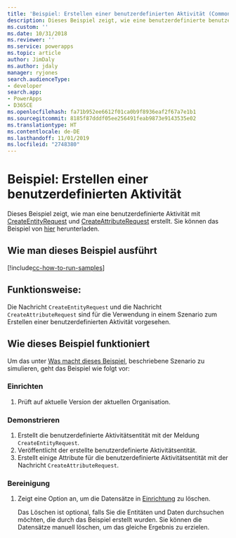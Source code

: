 ```yaml
---
title: 'Beispiel: Erstellen einer benutzerdefinierten Aktivität (Common Data Service) | Microsoft-Dokumentation'
description: Dieses Beispiel zeigt, wie eine benutzerdefinierte benutzerdefinierten Aktivität erstellet wird.
ms.custom: ''
ms.date: 10/31/2018
ms.reviewer: ''
ms.service: powerapps
ms.topic: article
author: JimDaly
ms.author: jdaly
manager: ryjones
search.audienceType:
- developer
search.app:
- PowerApps
- D365CE
ms.openlocfilehash: fa71b952ee6612f01ca0b9f8936eaf2f67a7e1b1
ms.sourcegitcommit: 8185f87dddf05ee256491feab9873e9143535e02
ms.translationtype: HT
ms.contentlocale: de-DE
ms.lasthandoff: 11/01/2019
ms.locfileid: "2748380"
---
```

# <a name="sample-create-a-custom-activity"></a>Beispiel: Erstellen einer benutzerdefinierten Aktivität

Dieses Beispiel zeigt, wie man eine benutzerdefinierte Aktivität mit [CreateEntityRequest](https://docs.microsoft.com/dotnet/api/microsoft.xrm.sdk.messages.createentityrequest?view=dynamics-general-ce-9) und [CreateAttributeRequest](https://docs.microsoft.com/dotnet/api/microsoft.xrm.sdk.messages.createattributerequest?view=dynamics-general-ce-9) erstellt. Sie können das Beispiel von [hier](https://github.com/Microsoft/PowerApps-Samples/tree/master/cds/orgsvc/C%23/CustomActivity) herunterladen. 

## <a name="how-to-run-this-sample"></a>Wie man dieses Beispiel ausführt

[!include[cc-how-to-run-samples](../../includes/cc-how-to-run-samples.md)]

## <a name="what-this-sample-does"></a>Funktionsweise:

Die Nachricht `CreateEntityRequest` und die Nachricht `CreateAttributeRequest` sind für die Verwendung in einem Szenario zum Erstellen einer benutzerdefinierten Aktivität vorgesehen.

## <a name="how-this-sample-works"></a>Wie dieses Beispiel funktioniert

Um das unter [Was macht dieses Beispiel](#what-this-sample-does), beschriebene Szenario zu simulieren, geht das Beispiel wie folgt vor:

### <a name="setup"></a>Einrichten

1. Prüft auf aktuelle Version der aktuellen Organisation.

### <a name="demonstrate"></a>Demonstrieren

1. Erstellt die benutzerdefinierte Aktivitätsentität mit der Meldung `CreateEntityRequest`.
2. Veröffentlicht der erstellte benutzerdefinierte Aktivitätsentität.
3. Erstellt einige Attribute für die benutzerdefinierte Aktivitätsentität mit der Nachricht `CreateAttributeRequest`.

### <a name="clean-up"></a>Bereinigung

1. Zeigt eine Option an, um die Datensätze in [Einrichtung](#setup) zu löschen.

    Das Löschen ist optional, falls Sie die Entitäten und Daten durchsuchen möchten, die durch das Beispiel erstellt wurden. Sie können die Datensätze manuell löschen, um das gleiche Ergebnis zu erzielen.
